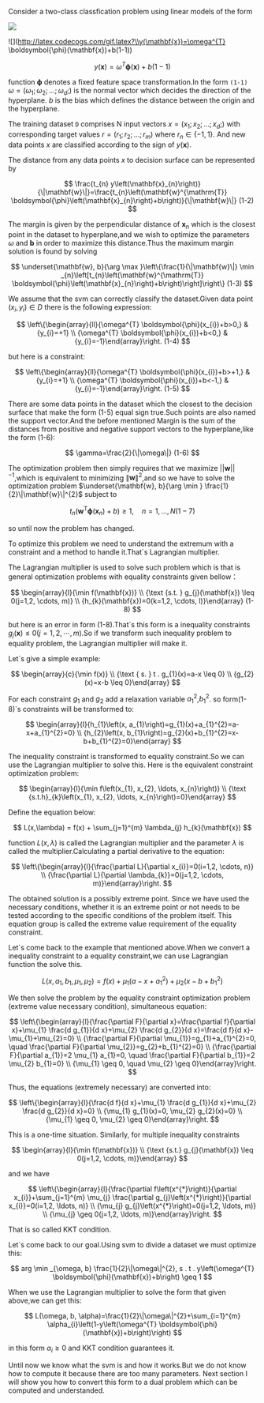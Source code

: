 Consider a two-class classfication problem using linear models of the form

![](http://latex.codecogs.com/gif.latex?\\frac{1}{1+sin(x)})

![](http://latex.codecogs.com/gif.latex?\\y(\mathbf{x})=\omega^{T} \boldsymbol{\phi}(\mathbf{x})+b(1-1))
 
$$
y(\mathbf{x})=\omega^{T} \boldsymbol{\phi}(\mathbf{x})+b(1-1)
$$

function $\boldsymbol{\phi}$ denotes a fixed feature space transformation.In the form `(1-1)` $\omega=\left(\omega_{1} ; \omega_{2} ; \ldots ; \omega_{d} ;\right)$ is the normal vector which decides the direction of the hyperplane. $b$ is the bias which defines the distance between the origin and the hyperplane.

The training dataset `D` comprises N input vectors $x=\left(x_{1} ; x_{2} ; \ldots ; x_{d} ;\right)$  with corresponding target values $r=\left(r_{1} ; r_{2} ; \ldots ; r_{m}\right)$ where $r_{n} \in\{-1,1\}$. And new data points $x$ are classified according to the sign of $y(\mathbf{x})$.

The distance from any data points $x$ to decision surface can be represented by

$$
\frac{t_{n} y\left(\mathbf{x}_{n}\right)}{\|\mathbf{w}\|}=\frac{t_{n}\left(\mathbf{w}^{\mathrm{T}} \boldsymbol{\phi}\left(\mathbf{x}_{n}\right)+b\right)}{\|\mathbf{w}\|}   (1-2)
$$

The margin is given by the perpendicular distance of $\mathbf{x}_{n}$ which is the closest point in the dataset to hyperplane,and we wish to optimize the parameters $\omega$ and $\mathbf{b}$ in order to maximize this distance.Thus the maximum margin solution is found by solving 

$$
\underset{\mathbf{w}, b}{\arg \max }\left\{\frac{1}{\|\mathbf{w}\|} \min _{n}\left[t_{n}\left(\mathbf{w}^{\mathrm{T}} \boldsymbol{\phi}\left(\mathbf{x}_{n}\right)+b\right)\right]\right\} (1-3)
$$

We assume that the svm can correctly classify the dataset.Given data point $\left(x_{i}, y_{i}\right) \in D$ there is the following expression:

$$
\left\{\begin{array}{ll}{\omega^{T} \boldsymbol{\phi}(x_{i})+b>0,} & {y_{i}=+1} \\ {\omega^{T} \boldsymbol{\phi}(x_{i})+b<0,} & {y_{i}=-1}\end{array}\right.  (1-4)
$$

but here is a constraint:

$$
\left\{\begin{array}{ll}{\omega^{T} \boldsymbol{\phi}(x_{i})+b>+1,} & {y_{i}=+1} \\ {\omega^{T} \boldsymbol{\phi}(x_{i})+b<-1,} & {y_{i}=-1}\end{array}\right. (1-5)
$$

There are some data points in the dataset which the closest to the decision surface that make the form (1-5) equal sign true.Such points are also named the support vector.And the before mentioned Margin is the sum of the distances from positive and negative support vectors to the hyperplane,like the form (1-6):

$$
\gamma=\frac{2}{\|\omega\|} (1-6)
$$

The optimization problem then simply requires that we maximize $| | \mathbf{w}| |^{-1}$,which is equivalent to minimizing $\|\mathbf{w}\|^{2}$,and so we have to solve the optimization problem $\underset{\mathbf{w}, b}{\arg \min } \frac{1}{2}\|\mathbf{w}\|^{2}$ subject to 

$$
t_{n}\left(\mathbf{w}^{\mathrm{T}} \boldsymbol{\phi}\left(\mathbf{x}_{n}\right)+b\right) \geqslant 1, \quad n=1, \ldots, N (1-7)
$$

so until now the problem has changed.

To optimize this problem we need to understand the extremum with a constraint and a method to handle it.That`s Lagrangian multiplier.

The Lagrangian multiplier is used to solve such problem which is that is general optimization problems with equality constraints given bellow：

$$
\begin{array}{l}{\min f(\mathbf{x})} \\ {\text {s.t. } g_{j}(\mathbf{x}) \leq 0(j=1,2, \cdots, m)} \\ {h_{k}(\mathbf{x})=0(k=1,2, \cdots, l)}\end{array} (1-8)
$$

but here is an error in form (1-8).That`s this form is a inequality constraints $g_{j}(\mathbf{x}) \leq 0(j=1,2, \cdots, m)$.So if we transform such inequality problem to equality problem, the Lagrangian multiplier will make it.

Let`s give a simple example:

$$
\begin{array}{c}{\min f(x)} \\ {\text { s. } t . g_{1}(x)=a-x \leq 0} \\ {g_{2}(x)=x-b \leq 0}\end{array}
$$

For each constraint $g_{1}$ and $g_{2}$ add a relaxation variable $a_{1}^{2}$,$b_{1}^{2}$.
so form(1-8)`s constraints will be transformed to:

$$
\begin{array}{l}{h_{1}\left(x, a_{1}\right)=g_{1}(x)+a_{1}^{2}=a-x+a_{1}^{2}=0} \\ {h_{2}\left(x, b_{1}\right)=g_{2}(x)+b_{1}^{2}=x-b+b_{1}^{2}=0}\end{array}
$$

The inequality constraint is transformed to equality constraint.So we can use the Lagrangian multiplier to solve this.
Here is the equivalent constraint optimization problem:

$$
\begin{array}{l}{\min f\left(x_{1}, x_{2}, \ldots, x_{n}\right)} \\ {\text {s.t.h}_{k}\left(x_{1}, x_{2}, \ldots, x_{n}\right)=0}\end{array}
$$


Define the equation below:

$$
L(x,\lambda) = f(x) + \sum_{j=1}^{m} \lambda_{j} h_{k}(\mathbf{x})
$$

function $L(x,\lambda)$ is called the Lagrangian multiplier and the parameter $\lambda$ is called the multiplier.Calculating a partial derivative to the equation:

$$
\left\{\begin{array}{l}{\frac{\partial L}{\partial x_{i}}=0(i=1,2, \cdots, n)} \\ {\frac{\partial L}{\partial \lambda_{k}}=0(j=1,2, \cdots, m)}\end{array}\right.
$$

The obtained solution is a possibly extreme point. Since we have used the necessary conditions, whether it is an extreme point or not needs to be tested according to the specific conditions of the problem itself. This equation group is called the extreme value requirement of the equality constraint.

Let`s come back to the example that mentioned above.When we convert a inequality constraint to a equality constraint,we can use Lagrangian function the solve this.

$$
L\left(x, a_{1}, b_{1}, \mu_{1}, \mu_{2}\right)=f(x)+\mu_{1}\left(a-x+a_{1}^{2}\right)+\mu_{2}\left(x-b+b_{1}^{2}\right)
$$

We then solve the problem by the equality constraint optimization problem (extreme value necessary condition), simultaneous equation:

$$
\left\{\begin{array}{l}{\frac{\partial F}{\partial x}=\frac{\partial f}{\partial x}+\mu_{1} \frac{d g_{1}}{d x}+\mu_{2} \frac{d g_{2}}{d x}=\frac{d f}{d x}-\mu_{1}+\mu_{2}=0} \\ {\frac{\partial F}{\partial \mu_{1}}=g_{1}+a_{1}^{2}=0, \quad \frac{\partial F}{\partial \mu_{2}}=g_{2}+b_{1}^{2}=0} \\ {\frac{\partial F}{\partial a_{1}}=2 \mu_{1} a_{1}=0, \quad \frac{\partial F}{\partial b_{1}}=2 \mu_{2} b_{1}=0} \\ {\mu_{1} \geq 0, \quad \mu_{2} \geq 0}\end{array}\right.
$$

Thus, the equations (extremely necessary) are converted into:

$$
\left\{\begin{array}{l}{\frac{d f}{d x}+\mu_{1} \frac{d g_{1}}{d x}+\mu_{2} \frac{d g_{2}}{d x}=0} \\ {\mu_{1} g_{1}(x)=0, \mu_{2} g_{2}(x)=0} \\ {\mu_{1} \geq 0, \mu_{2} \geq 0}\end{array}\right.
$$

This is a one-time situation. Similarly, for multiple inequality constraints

$$
\begin{array}{l}{\min f(\mathbf{x})} \\ {\text {s.t.} g_{j}(\mathbf{x}) \leq 0(j=1,2, \cdots, m)}\end{array}
$$

and we have

$$
\left\{\begin{array}{l}{\frac{\partial f\left(x^{*}\right)}{\partial x_{i}}+\sum_{j=1}^{m} \mu_{j} \frac{\partial g_{j}\left(x^{*}\right)}{\partial x_{i}}=0(i=1,2, \ldots, n)} \\ {\mu_{j} g_{j}\left(x^{*}\right)=0(j=1,2, \ldots, m)} \\ {\mu_{j} \geq 0(j=1,2, \ldots, m)}\end{array}\right.
$$

That is so called KKT condition.

Let`s come back to our goal.Using svm to divide a dataset we must optimize this:

$$
arg \min _{\omega, b} \frac{1}{2}\|\omega\|^{2}, s . t . y\left(\omega^{T} \boldsymbol{\phi}(\mathbf{x})+b\right) \geq 1
$$

When we use the Lagrangian multiplier to solve the form that given above,we can get this:

$$
L(\omega, b, \alpha)=\frac{1}{2}\|\omega\|^{2}+\sum_{i=1}^{m} \alpha_{i}\left(1-y\left(\omega^{T} \boldsymbol{\phi}(\mathbf{x})+b\right)\right)
$$

in this form $\alpha_{i} \geq 0$ and KKT condition guarantees it.

Until now we know what the svm is and how it works.But we do not know how to compute it because there are too many parameters.
Next section I will show you how to convert this form to a dual problem which can be computed and understanded.
